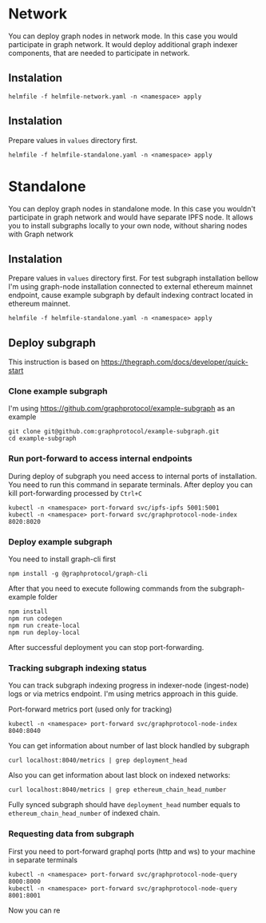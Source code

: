 # Network
You can deploy graph nodes in network mode. In this case you would participate in graph network. It would deploy additional graph indexer components, that are needed to participate in network.

## Instalation
```
helmfile -f helmfile-network.yaml -n <namespace> apply
```

## Instalation
Prepare values in `values` directory first.

```
helmfile -f helmfile-standalone.yaml -n <namespace> apply
```

# Standalone
You can deploy graph nodes in standalone mode. In this case you wouldn't participate in graph network and would have separate IPFS node. It allows you to install subgraphs locally to your own node, without sharing nodes with Graph network

## Instalation
Prepare values in `values` directory first.
For test subgraph installation bellow I'm using graph-node installation connected to external ethereum mainnet endpoint, cause example subgraph by default indexing contract located in ethereum mainnet.


```
helmfile -f helmfile-standalone.yaml -n <namespace> apply
```


## Deploy subgraph
This instruction is based on https://thegraph.com/docs/developer/quick-start

### Clone example subgraph
I'm using https://github.com/graphprotocol/example-subgraph as an example
```
git clone git@github.com:graphprotocol/example-subgraph.git
cd example-subgraph
```

### Run port-forward to access internal endpoints
During deploy of subgraph you need access to internal ports of installation.
You need to run this command in separate terminals.
After deploy you can kill port-forwarding processed by `Ctrl+C`
```
kubectl -n <namespace> port-forward svc/ipfs-ipfs 5001:5001
kubectl -n <namespace> port-forward svc/graphprotocol-node-index 8020:8020
```

### Deploy example subgraph
You need to install graph-cli first
```
npm install -g @graphprotocol/graph-cli
```

After that you need to execute following commands from the subgraph-example folder
```
npm install
npm run codegen
npm run create-local
npm run deploy-local
```

After successful deployment you can stop port-forwarding.

### Tracking subgraph indexing status
You can track subgraph indexing progress in indexer-node (ingest-node) logs or via metrics endpoint.
I'm using metrics approach in this guide.

Port-forward metrics port (used only for tracking)
```
kubectl -n <namespace> port-forward svc/graphprotocol-node-index 8040:8040
```

You can get information about number of last block handled by subgraph
```
curl localhost:8040/metrics | grep deployment_head
```

Also you can get information about last block on indexed networks:
```
curl localhost:8040/metrics | grep ethereum_chain_head_number
```

Fully synced subgraph should have `deployment_head` number equals to `ethereum_chain_head_number` of indexed chain.

### Requesting data from subgraph
First you need to port-forward graphql ports (http and ws) to your machine in separate terminals
```
kubectl -n <namespace> port-forward svc/graphprotocol-node-query 8000:8000
kubectl -n <namespace> port-forward svc/graphprotocol-node-query 8001:8001
```

Now you can re
